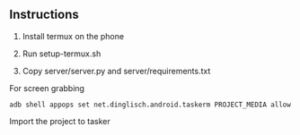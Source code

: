## Instructions

1. Install termux on the phone

2. Run setup-termux.sh

3. Copy server/server.py and server/requirements.txt

For screen grabbing
```
adb shell appops set net.dinglisch.android.taskerm PROJECT_MEDIA allow
```

Import the project to tasker
